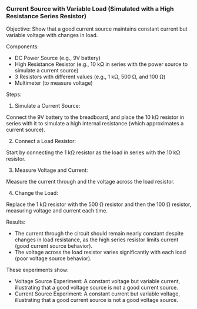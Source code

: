 ### Current Source with Variable Load (Simulated with a High Resistance Series Resistor)

Objective: Show that a good current source maintains constant current but variable voltage with changes in load.

Components:

- DC Power Source (e.g., 9V battery)
- High Resistance Resistor (e.g., 10 kΩ in series with the power source to simulate a current source)
- 3 Resistors with different values (e.g., 1 kΩ, 500 Ω, and 100 Ω)
- Multimeter (to measure voltage)

Steps:

1. Simulate a Current Source:

Connect the 9V battery to the breadboard, and place the 10 kΩ resistor in series with it to simulate a high internal resistance (which approximates a current source).

2. Connect a Load Resistor:

Start by connecting the 1 kΩ resistor as the load in series with the 10 kΩ resistor.

3. Measure Voltage and Current:

Measure the current through and the voltage across the load resistor.

4. Change the Load:

Replace the 1 kΩ resistor with the 500 Ω resistor and then the 100 Ω resistor, measuring voltage and current each time.

Results:

- The current through the circuit should remain nearly constant despite changes in load resistance, as the high series resistor limits current (good current source behavior).
- The voltage across the load resistor varies significantly with each load (poor voltage source behavior).

These experiments show:
- Voltage Source Experiment: A constant voltage but variable current, illustrating that a good voltage source is not a good current source.
- Current Source Experiment: A constant current but variable voltage, illustrating that a good current source is not a good voltage source.